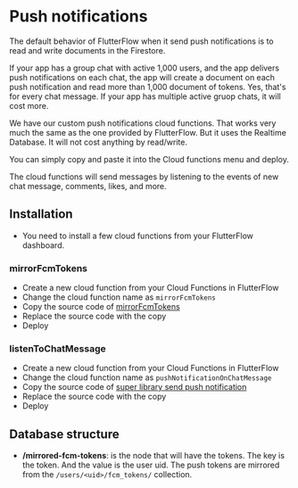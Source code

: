 # Push notifications

The default behavior of FlutterFlow when it send push notifications is to read and write documents in the Firestore.

If your app has a group chat with active 1,000 users, and the app delivers push notifications on each chat, the app will create a document on each push notification and read more than 1,000 document of tokens. Yes, that's for every chat message. If your app has multiple active gruop chats, it will cost more.

We have our custom push notifications cloud functions. That works very much the same as the one provided by FlutterFlow. But it uses the Realtime Database. It will not cost anything by read/write.

You can simply copy and paste it into the Cloud functions menu and deploy.

The cloud functions will send messages by listening to the events of new chat message, comments, likes, and more.




## Installation

- You need to install a few cloud functions from your FlutterFlow dashboard.

### mirrorFcmTokens

- Create a new cloud function from your Cloud Functions in FlutterFlow
- Change the cloud function name as `mirrorFcmTokens`
- Copy the source code of [mirrorFcmTokens](https://raw.githubusercontent.com/thruthesky/super-library-firebase/refs/heads/main/mirror-fcm-tokens/functions/index.js)
- Replace the source code with the copy
- Deploy


### listenToChatMessage

- Create a new cloud function from your Cloud Functions in FlutterFlow
- Change the cloud function name as `pushNotificationOnChatMessage`
- Copy the source code of [super library send push notification](https://raw.githubusercontent.com/thruthesky/super-library-firebase/refs/heads/main/mirror-fcm-tokens/functions/index.js)
- Replace the source code with the copy
- Deploy



## Database structure


- **/mirrored-fcm-tokens**: is the node that will have the tokens. The key is the token. And the value is the user uid. The push tokens are mirrored from the `/users/<uid>/fcm_tokens/` collection.

